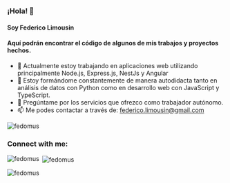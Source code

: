 ### ¡Hola! 👋
#### Soy Federico Limousin

#### Aquí podrán encontrar el código de algunos de mis trabajos y proyectos hechos.

- 🔭 Actualmente estoy trabajando en aplicaciones web utilizando principalmente Node.js, Express.js, NestJs y Angular
- 🌱 Estoy formándome constantemente de manera autodidacta tanto en análisis de datos con Python como en desarrollo web con JavaScript y TypeScript.
- 💬 Pregúntame por los servicios que ofrezco como trabajador autónomo.
- 📫 Me podes contactar a través de: federico.limousin@gmail.com


<p align="left"> <img src="https://komarev.com/ghpvc/?username=fedomus&label=Profile%20views&color=0e75b6&style=flat" alt="fedomus" /> </p>

<h3 align="left">Connect with me:</h3>
<p align="left">
</p>

<p><img align="left" src="https://github-readme-stats.vercel.app/api/top-langs?username=fedomus&show_icons=true&locale=en&layout=compact" alt="fedomus" /></p>

<p>&nbsp;<img align="center" src="https://github-readme-stats.vercel.app/api?username=fedomus&show_icons=true&locale=en" alt="fedomus" /></p>

<p><img align="center" src="https://github-readme-streak-stats.herokuapp.com/?user=fedomus&" alt="fedomus" /></p>
